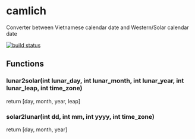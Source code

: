 camlich
=======

Converter between Vietnamese calendar date and Western/Solar calendar date

[![build status](https://secure.travis-ci.org/vanng822/camlich.png)](http://travis-ci.org/vanng822/camlich)


## Functions

### lunar2solar(int lunar_day, int lunar_month, int lunar_year, int lunar_leap, int time_zone)
return [day, month, year, leap]

### solar2lunar(int dd, int mm, int yyyy, int time_zone)
return [day, month, year]

